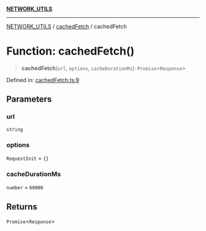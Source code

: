[**NETWORK_UTILS**](../../README.md)

***

[NETWORK_UTILS](../../README.md) / [cachedFetch](../README.md) / cachedFetch

# Function: cachedFetch()

> **cachedFetch**(`url`, `options`, `cacheDurationMs`): `Promise`\<`Response`\>

Defined in: [cachedFetch.ts:9](https://github.com/dailker/everyutil/blob/2c6c8c707de5d4a5d228d272d2d21855929838e2/src/network/cachedFetch.ts#L9)

## Parameters

### url

`string`

### options

`RequestInit` = `{}`

### cacheDurationMs

`number` = `60000`

## Returns

`Promise`\<`Response`\>
